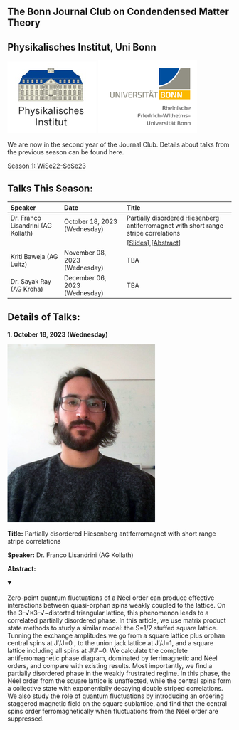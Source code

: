 ## The Bonn Journal Club on Condendensed Matter Theory
## Physikalisches Institut, Uni Bonn

![Thumbnail](institutelogo.png)
![Thumbnail](logo.png)

We are now in the second year of the Journal Club. Details about talks from the previous season can be found here. 


[Season 1: WiSe22-SoSe23](https://sagnikiiser.github.io/CondMat-Bonn/Season-1/)

## Talks This Season:


| Speaker              | Date | Title |
| :---------------- | :------ | :---- |
| Dr. Franco Lisandrini (AG Kollath) | October 18, 2023 (Wednesday)| Partially disordered Hiesenberg antiferromagnet with short range stripe correlations |
| | |  [[Slides](https://sagnikiiser.github.io/CondMat-Bonn/Franco_Slides.pdf)],[[Abstract](https://sagnikiiser.github.io/CondMat-Bonn/#abs_franco)] |
| Kriti Baweja (AG Luitz) | November 08, 2023 (Wednesday)| TBA|
| Dr. Sayak Ray (AG Kroha)| December 06, 2023 (Wednesday)|   TBA|

## Details of Talks:


 
**1. October 18, 2023 (Wednesday)**

<img src="Franco.jpg" height="400"> 

 
**Title:**  Partially disordered Hiesenberg antiferromagnet with short range stripe correlations

**Speaker:**  Dr. Franco Lisandrini (AG Kollath)

**Abstract:** 
<a name="abs_franco"></a>

<details open>
<summary> </summary>
<br>  Zero-point quantum fluctuations of a Néel order can produce effective interactions between quasi-orphan spins weakly coupled to the lattice. On the 3–√×3–√−distorted triangular lattice, this phenomenon leads to a correlated partially disordered phase. In this article, we use matrix product state methods to study a similar model: the S=1/2 stuffed square lattice. Tunning the exchange amplitudes we go from a square lattice plus orphan central spins at J′/J=0 , to the union jack lattice at J′/J=1, and a square lattice including all spins at J/J′=0. We calculate the complete antiferromagnetic phase diagram, dominated by ferrimagnetic and Néel orders, and compare with existing results. Most importantly, we find a partially disordered phase in the weakly frustrated regime. In this phase, the Néel order from the square lattice is unaffected, while the central spins form a collective state with exponentially decaying double striped correlations. We also study the role of quantum fluctuations by introducing an ordering staggered magnetic field on the square sublattice, and find that the central spins order ferromagnetically when fluctuations from the Néel order are suppressed.
</details>




 





